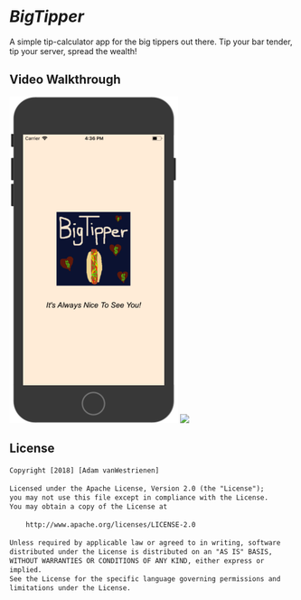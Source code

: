 # *BigTipper*

A simple tip-calculator app for the big tippers out there. Tip your bar tender, tip your server, spread the wealth! 

## Video Walkthrough 
![](Images/BigTipper_launchscreen.png)
![](Images/BigTipper_newUserScreen2.gif)

## License

    Copyright [2018] [Adam vanWestrienen]

    Licensed under the Apache License, Version 2.0 (the "License");
    you may not use this file except in compliance with the License.
    You may obtain a copy of the License at

        http://www.apache.org/licenses/LICENSE-2.0

    Unless required by applicable law or agreed to in writing, software
    distributed under the License is distributed on an "AS IS" BASIS,
    WITHOUT WARRANTIES OR CONDITIONS OF ANY KIND, either express or implied.
    See the License for the specific language governing permissions and
    limitations under the License.
